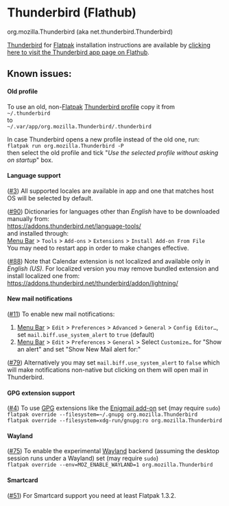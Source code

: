 # Thunderbird (Flathub)

org.mozilla.Thunderbird (aka net.thunderbird.Thunderbird)

[Thunderbird](https://www.thunderbird.net/) for [Flatpak](https://flatpak.org/)
installation instructions are available by
[clicking here to visit the Thunderbird app page on Flathub](https://flathub.org/apps/details/org.mozilla.Thunderbird).

## Known issues:

#### Old profile

To use an old, non-[Flatpak](https://flatpak.org/)
[Thunderbird profile](https://support.mozilla.org/kb/profiles-where-thunderbird-stores-user-data)
copy it from<br> `~/.thunderbird`<br> to<br>
`~/.var/app/org.mozilla.Thunderbird/.thunderbird`

In case Thunderbird opens a new profile instead of the old one, run:<br>
`flatpak run org.mozilla.Thunderbird -P`<br> then select the old profile and
tick "_Use the selected profile without asking on startup_" box.

#### Language support

([#3](https://github.com/flathub/org.mozilla.Thunderbird/issues/3)) All
supported locales are available in app and one that matches host OS will be
selected by default.

([#90](https://github.com/flathub/org.mozilla.Thunderbird/issues/90))
Dictionaries for languages other than _English_ have to be downloaded manually
from:<br> https://addons.thunderbird.net/language-tools/<br> and installed
through:<br>
[Menu Bar](https://support.mozilla.org/kb/display-thunderbird-menus-and-toolbar) >
`Tools` > `Add-ons` > `Extensions` > `Install Add-on From File`<br> You may need
to restart app in order to make changes effective.

([#88](https://github.com/flathub/org.mozilla.Thunderbird/issues/88)) Note that
Calendar extension is not localized and available only in _English (US)_. For
localized version you may remove bundled extension and install localized one
from:<br> https://addons.thunderbird.net/thunderbird/addon/lightning/

#### New mail notifications

([#11](https://github.com/flathub/org.mozilla.Thunderbird/issues/11#issuecomment-531987872))
To enable new mail notifications:<br>

1. [Menu Bar](https://support.mozilla.org/kb/display-thunderbird-menus-and-toolbar) >
   `Edit` > `Preferences` > `Advanced` > `General` > `Config Editor…`, set
   `mail.biff.use_system_alert` to `true` (default)<br>
1. [Menu Bar](https://support.mozilla.org/kb/display-thunderbird-menus-and-toolbar) >
   `Edit` > `Preferences` > `General` > Select `Customize…` for "Show an alert"
   and set "Show New Mail alert for:"

([#79](https://github.com/flathub/org.mozilla.Thunderbird/issues/79#issuecomment-534298255))
Alternatively you may set `mail.biff.use_system_alert` to `false` which will
make notifications non-native but clicking on them will open mail in
Thunderbird.

#### GPG extension support

([#4](https://github.com/flathub/org.mozilla.Thunderbird/issues/4)) To use
[GPG](https://gnupg.org/) extensions like the
[Enigmail add-on](https://addons.thunderbird.net/addon/enigmail/) set (may
require `sudo`)<br>
`flatpak override --filesystem=~/.gnupg org.mozilla.Thunderbird`<br>
`flatpak override --filesystem=xdg-run/gnupg:ro org.mozilla.Thunderbird`

#### Wayland

([#75](https://github.com/flathub/org.mozilla.Thunderbird/issues/75)) To enable
the experimental [Wayland](https://wayland.freedesktop.org/) backend (assuming
the desktop session runs under a Wayland) set (may require `sudo`)<br>
`flatpak override --env=MOZ_ENABLE_WAYLAND=1 org.mozilla.Thunderbird`

#### Smartcard

([#51](https://github.com/flathub/org.mozilla.Thunderbird/issues/51)) For
Smartcard support you need at least Flatpak 1.3.2.

